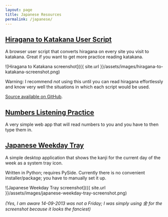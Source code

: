 ```yaml
---
layout: page
title: Japanese Resources
permalink: /japanese/
---
```


## [Hiragana to Katakana User Script](/user-scripts/hiragana-to-katakana.user.js)

A browser user script that converts hiragana on every site you visit to
katakana. Great if you want to get more practice reading katakana.

![Hiragana to Katakana screenshot]({{ site.url }}/assets/images/hiragana-to-katakana-screenshot.png)

Warning: I recommend _not_ using this until you can read hiragana effortlessly
and know very well the situations in which each script would be used.

[Source available on GitHub](https://github.com/LiquidFire/hiragana-to-katakana/).

## [Numbers Listening Practice](/japanese/numbers-listening/)

A very simple web app that will read numbers to you and you have to then type
them in.

## [Japanese Weekday Tray](https://github.com/LiquidFire/japanese-weekday-tray/)

A simple desktop application that shows the kanji for the current day of the
week as a system tray icon.

Written in Python; requires PySide. Currently there is no convenient
installer/package; you have to manually set it up.

![Japanese Weekday Tray screenshot]({{ site.url }}/assets/images/japanese-weekday-tray-screenshot.png)

_(Yes, I am aware 14-09-2013 was not a Friday; I was simply using 金 for the
screenshot because it looks the fanciest)_
